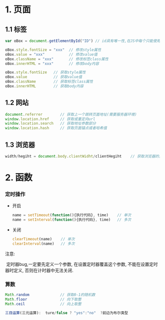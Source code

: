 # 1. 页面

## 1.1 标签

```js
var oBox = document.getElementById("ID") // id具有唯一性,在JS中每个只能使用一次

oBox.style.fontSize = "xxx"  // 修改style属性
oBox.value = "xxx"			 // 修改value值
oBox.className = "xxx"       // 修改标签class属性
oBox.innerHTML = "xxx"       // 修改body内容

oBox.style.fontSize   // 获取style属性
oBox.value			  // 获取value值
oBox.className        // 获取标签class属性
oBox.innerHTML        // 获取body内容
```

## 1.2 网站

```js
document.referrer        // 获取上一个跳转页面地址(需要服务器环境)
window.location.href     // 获取或重定向url
window.location.search   // 获取地址参数部分
window.location.hash     // 获取页面锚点或者哈希值
```

## 1.3 浏览器

```js
width/hegiht = document.body.clientWidht/clientHegiht    // 获取浏览器的真实尺寸
```



# 2. 函数

### 定时操作

* 开启

  ```js
  name = setTimeout(function(){执行代码}, time)    // 单次
  name = setInterval(function(){执行代码}, time)   // 多次
  ```

* 关闭

  ```js
  clearTimeout(name)    // 单次
  clearInterval(name)   // 多次
  ```

注意:

​	定时器bug,一定要先定义一个参数, 在设置定时器覆盖这个参数, 不能在设置定时器时定义, 否则在计时器中无法关闭.

### 算数

```js
Math.random              // 获取0-1的随机数
Math.floor               // 向下取整
Math.ceil                // 向上取整

三目运算(三元运算):  ture/false ? "yes":"no"  ?前边为布尔类型
```

